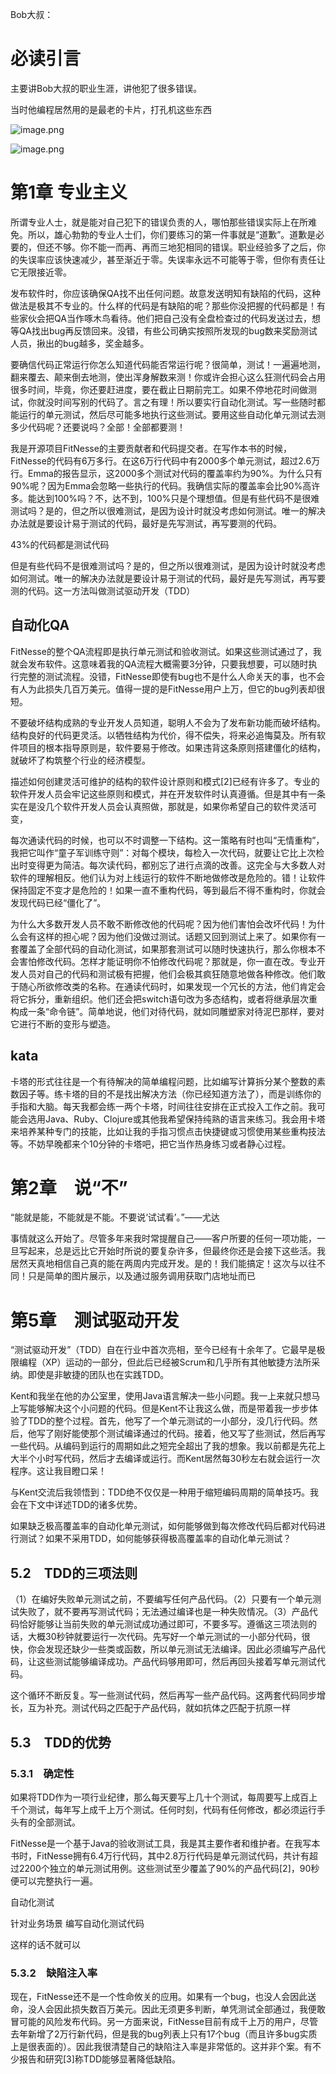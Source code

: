Bob大叔：

# 必读引言

主要讲Bob大叔的职业生涯，讲他犯了很多错误。

当时他编程居然用的是最老的卡片，打孔机这些东西

![image.png](./assets/1701182550530-image.png)

![image.png](./assets/1701182641150-image.png)

# 第1章 专业主义

所谓专业人士，就是能对自己犯下的错误负责的人，哪怕那些错误实际上在所难免。所以，雄心勃勃的专业人士们，你们要练习的第一件事就是“道歉”。道歉是必要的，但还不够。你不能一而再、再而三地犯相同的错误。职业经验多了之后，你的失误率应该快速减少，甚至渐近于零。失误率永远不可能等于零，但你有责任让它无限接近零。

发布软件时，你应该确保QA找不出任何问题。故意发送明知有缺陷的代码，这种做法是极其不专业的。什么样的代码是有缺陷的呢？那些你没把握的代码都是！有些家伙会把QA当作啄木鸟看待。他们把自己没有全盘检查过的代码发送过去，想等QA找出bug再反馈回来。没错，有些公司确实按照所发现的bug数来奖励测试人员，揪出的bug越多，奖金越多。

要确信代码正常运行你怎么知道代码能否常运行呢？很简单，测试！一遍遍地测，翻来覆去、颠来倒去地测，使出浑身解数来测！你或许会担心这么狂测代码会占用很多时间，毕竟，你还要赶进度，要在截止日期前完工。如果不停地花时间做测试，你就没时间写别的代码了。言之有理！所以要实行自动化测试。写一些随时都能运行的单元测试，然后尽可能多地执行这些测试。要用这些自动化单元测试去测多少代码呢？还要说吗？全部！全部都要测！

我是开源项目FitNesse的主要贡献者和代码提交者。在写作本书的时候，FitNesse的代码有6万多行。在这6万行代码中有2000多个单元测试，超过2.6万行。Emma的报告显示，这2000多个测试对代码的覆盖率约为90%。为什么只有90%呢？因为Emma会忽略一些执行的代码。我确信实际的覆盖率会比90%高许多。能达到100%吗？不，达不到，100%只是个理想值。但是有些代码不是很难测试吗？是的，但之所以很难测试，是因为设计时就没考虑如何测试。唯一的解决办法就是要设计易于测试的代码，最好是先写测试，再写要测的代码。

43%的代码都是测试代码

但是有些代码不是很难测试吗？是的，但之所以很难测试，是因为设计时就没考虑如何测试。唯一的解决办法就是要设计易于测试的代码，最好是先写测试，再写要测的代码。这一方法叫做测试驱动开发（TDD）

## 自动化QA

FitNesse的整个QA流程即是执行单元测试和验收测试。如果这些测试通过了，我就会发布软件。这意味着我的QA流程大概需要3分钟，只要我想要，可以随时执行完整的测试流程。没错，FitNesse即使有bug也不是什么人命关天的事，也不会有人为此损失几百万美元。值得一提的是FitNesse用户上万，但它的bug列表却很短。

不要破坏结构成熟的专业开发人员知道，聪明人不会为了发布新功能而破坏结构。结构良好的代码更灵活。以牺牲结构为代价，得不偿失，将来必追悔莫及。所有软件项目的根本指导原则是，软件要易于修改。如果违背这条原则搭建僵化的结构，就破坏了构筑整个行业的经济模型。

描述如何创建灵活可维护的结构的软件设计原则和模式[2]已经有许多了。专业的软件开发人员会牢记这些原则和模式，并在开发软件时认真遵循。但是其中有一条实在是没几个软件开发人员会认真照做，那就是，如果你希望自己的软件灵活可变，

每次通读代码的时候，也可以不时调整一下结构。这一策略有时也叫“无情重构”，我把它叫作“童子军训练守则”：对每个模块，每检入一次代码，就要让它比上次检出时变得更为简洁。每次读代码，都别忘了进行点滴的改善。这完全与大多数人对软件的理解相反。他们认为对上线运行的软件不断地做修改是危险的。错！让软件保持固定不变才是危险的！如果一直不重构代码，等到最后不得不重构时，你就会发现代码已经“僵化了”。

为什么大多数开发人员不敢不断修改他的代码呢？因为他们害怕会改坏代码！为什么会有这样的担心呢？因为他们没做过测试。话题又回到测试上来了。如果你有一套覆盖了全部代码的自动化测试，如果那套测试可以随时快速执行，那么你根本不会害怕修改代码。怎样才能证明你不怕修改代码呢？那就是，你一直在改。专业开发人员对自己的代码和测试极有把握，他们会极其疯狂随意地做各种修改。他们敢于随心所欲修改类的名称。在通读代码时，如果发现一个冗长的方法，他们肯定会将它拆分，重新组织。他们还会把switch语句改为多态结构，或者将继承层次重构成一条“命令链”。简单地说，他们对待代码，就如同雕塑家对待泥巴那样，要对它进行不断的变形与塑造。

## kata

卡塔的形式往往是一个有待解决的简单编程问题，比如编写计算拆分某个整数的素数因子等。练卡塔的目的不是找出解决方法（你已经知道方法了），而是训练你的手指和大脑。每天我都会练一两个卡塔，时间往往安排在正式投入工作之前。我可能会选用Java、Ruby、Clojure或其他我希望保持纯熟的语言来练习。我会用卡塔来培养某种专门的技能，比如让我的手指习惯点击快捷键或习惯使用某些重构技法等。不妨早晚都来个10分钟的卡塔吧，把它当作热身练习或者静心过程。

# 第2章　说“不”

“能就是能，不能就是不能。不要说‘试试看’。”——尤达

事情就这么开始了。尽管多年来我时常提醒自己——客户所要的任何一项功能，一旦写起来，总是远比它开始时所说的要复杂许多，但最终你还是会接下这些活。我居然天真地相信自己真的能在两周内完成开发。是的！我们能搞定！这次与以往不同！只是简单的图片展示，以及通过服务调用获取门店地址而已



# 第5章　测试驱动开发


“测试驱动开发”（TDD）自在行业中首次亮相，至今已经有十余年了。它最早是极限编程（XP）运动的一部分，但此后已经被Scrum和几乎所有其他敏捷方法所采纳。即使是非敏捷的团队也在实践TDD。


Kent和我坐在他的办公室里，使用Java语言解决一些小问题。我一上来就只想马上写能够解决这个小问题的代码。但是Kent不让我这么做，而是带着我一步步体验了TDD的整个过程。首先，他写了一个单元测试的一小部分，没几行代码。然后，他写了刚好能使那个测试编译通过的代码。接着，他又写了些测试，然后再写一些代码。从编码到运行的周期如此之短完全超出了我的想象。我以前都是先花上大半个小时写代码，然后才去编译或运行。而Kent居然每30秒左右就会运行一次程序。这让我目瞪口呆！



与Kent交流后我领悟到：TDD绝不仅仅是一种用于缩短编码周期的简单技巧。我会在下文中详述TDD的诸多优势。


如果缺乏极高覆盖率的自动化单元测试，如何能够做到每次修改代码后都对代码进行测试？如果不采用TDD，如何能够获得极高覆盖率的自动化单元测试？



## 5.2　TDD的三项法则

（1）在编好失败单元测试之前，不要编写任何产品代码。（2）只要有一个单元测试失败了，就不要再写测试代码；无法通过编译也是一种失败情况。（3）产品代码恰好能够让当前失败的单元测试成功通过即可，不要多写。遵循这三项法则的话，大概30秒钟就要运行一次代码。先写好一个单元测试的一小部分代码，很快，你会发现还缺少一些类或函数，所以单元测试无法编译。因此必须编写产品代码，让这些测试能够编译成功。产品代码够用即可，然后再回头接着写单元测试代码。

这个循环不断反复。写一些测试代码，然后再写一些产品代码。这两套代码同步增长，互为补充。测试代码之匹配于产品代码，就如抗体之匹配于抗原一样


## 5.3　TDD的优势

### 5.3.1　确定性

如果将TDD作为一项行业纪律，那么每天要写上几十个测试，每周要写上成百上千个测试，每年写上成千上万个测试。任何时刻，代码有任何修改，都必须运行手头有的全部测试。

FitNesse是一个基于Java的验收测试工具，我是其主要作者和维护者。在我写本书时，FitNesse拥有6.4万行代码，其中2.8万行代码是单元测试代码，共计有超过2200个独立的单元测试用例。这些测试至少覆盖了90%的产品代码[2]，90秒便可以完整执行一遍。


自动化测试

针对业务场景 编写自动化测试代码

这样的话不就可以

### 5.3.2　缺陷注入率

现在，FitNesse还不是一个性命攸关的应用。如果有一个bug，也没人会因此送命，没人会因此损失数百万美元。因此无须更多判断，单凭测试全部通过，我便敢冒可能的风险发布代码。另一方面来说，FitNesse目前有成千上万的用户，尽管去年新增了2万行新代码，但是我的bug列表上只有17个bug（而且许多bug实质上是很表面的）。因此我很清楚自己的缺陷注入率是非常低的。这并非个案。有不少报告和研究[3]称TDD能够显著降低缺陷。
